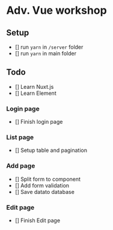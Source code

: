 # Adv. Vue workshop

## Setup

- [] run `yarn` in `/server` folder
- [] run `yarn` in main folder
## Todo

- [] Learn Nuxt.js
- [] Learn Element
### Login page
- [] Finish login page
### List page
 - [] Setup table and pagination
### Add page
- [] Split form to component
- [] Add form validation
- [] Save datato database
### Edit page
- [] Finish Edit page
